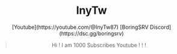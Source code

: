 <div align="center">

  <h1 id=iny>InyTw</h1>
[Youtube](https://youtube.com/@InyTw87)
[BoringSRV Discord](https://dsc.gg/boringsrv)

> Hi !
> I am 1000 Subscribes Youtube ! ! !

</div>
